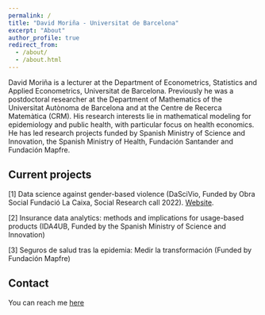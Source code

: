 ```yaml
---
permalink: /
title: "David Moriña - Universitat de Barcelona"
excerpt: "About"
author_profile: true
redirect_from: 
  - /about/
  - /about.html
---
```


David Moriña is a lecturer at the Department of Econometrics, Statistics and Applied Econometrics, Universitat de Barcelona. Previously he was a postdoctoral researcher at the Department of Mathematics of the Universitat Autònoma de Barcelona and at the Centre de Recerca Matemàtica (CRM). His research interests lie in mathematical modeling for epidemiology and public health, with particular focus on health economics. He has led research projects funded by Spanish Ministry of Science and Innovation, the Spanish Ministry of Health, Fundación Santander and Fundación Mapfre.

Current projects
------
[1] Data science against gender-based violence (DaSciVio, Funded by Obra Social Fundació La Caixa, Social Research call 2022). [Website](/publications/).

[2] Insurance data analytics: methods and implications for usage-based products (IDA4UB, Funded by the Spanish Ministry of Science and Innovation)

[3] Seguros de salud tras la epidemia: Medir la transformación (Funded by Fundación Mapfre)

Contact
------
You can reach me [here](mailto:dmorina@ub.edu)
